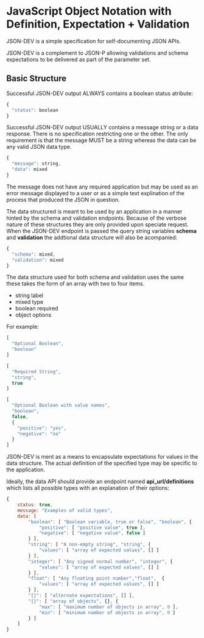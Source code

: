 JavaScript Object Notation with Definition, Expectation + Validation
====================================================================

JSON-DEV is a simple specification for self-documenting JSON APIs.

JSON-DEV is a complement to JSON-P allowing validations and schema expectations
to be delivered as part of the parameter set.

Basic Structure
---------------
Successful JSON-DEV output ALWAYS contains a boolean status atribute:

```javascript
{
  "status": boolean
}
```

Successful JSON-DEV output USUALLY contains a message string or a data response.
There is no specification restricting one or the other. The only requirement is
that the message MUST be a string whereas the data can be any valid JSON data
type.

```javascript
{
  "message": string,
  "data": mixed
}
```

The message does not have any required application but may be used as an error
message displayed to a user or as a simple text explination of the process that
produced the JSON in question.

The data structured is meant to be used by an application in a manner hinted by the
schema and validation endpoints. Because of the verbose nature of these structures
they are only provided upon speciate request. When the JSON-DEV endpoint is passed
the query string variables **schema** and **validation** the addtional data
structure will also be acompanied:

```javascript
{
  "schema": mixed,
  "validation": mixed
}
```

The data structure used for both schema and validation uses the same
these takes the form of an array with two to
four items.

  - string label
  - mixed type
  - boolean required
  - object options

For example:

```javascript
[
  "Optional Boolean",
  "boolean"
]

[
  "Required String",
  "string",
  true
]

[
  "Optional Boolean with value names",
  "boolean",
  false,
  {
    "positive": "yes",
    "negative": "no"
  }
]
```

JSON-DEV is ment as a means to encapsulate expectations for values in the data structure.
The actual definition of the specified type may be specific to the application.

Ideally, the data API should provide an endpoint named **api_url/definitions** which lists all possible types with an explanation of their options:

```javascript
{
    status: true,
    message: "Examples of valid types",
    data: [
        "boolean": [ "Boolean variable, true or false", "boolean", {
            "positive": [ "positive value", true ],
            "negative": [ "negative value", false ]
        } ],
        "string": [ "A non-empty string", "string", {
            "values": [ "array of expected values", [] ]
        } ],
        "integer": [ "Any signed normal number", "integer", {
            "values": [ "array of expected values", [] ]
        } ],
        "float": [ "Any floating point number","float",  {
            "values": [ "array of expected values", [] ]
        } ],
        "[]": [ "alternate expectations", [] ],
        "{}": [ "array of objects", {}, {
            "max": [ "maximum number of objects in array", 0 ],
            "min": [ "minimum number of objects in array", 0 ]
        } ]
    ]
}
```

